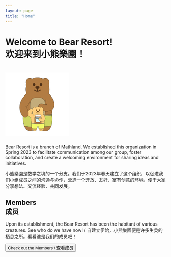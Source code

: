 ```yaml
---
layout: page
title: "Home"
---
```


# Welcome to Bear Resort! <br> 欢迎来到小熊樂園！

# <img src="/logos/home.gif" height="200"><br>

Bear Resort is a branch of Mathland. We established this organization in Spring 2023 to facilitate communication among our group, foster collaboration, and create a welcoming environment for sharing ideas and initiatives.

小熊樂園是数学之境的一个分支。我们于2023年春天建立了这个组织，以促进我们小组成员之间的沟通与协作，营造一个开放、友好、富有创意的环境，便于大家分享想法、交流经验、共同发展。

## Members <br> 成员

Upon its establishment, the Bear Resort has been the habitant of various creatures. See who do we have now! / 自建立伊始，小熊樂園便是许多生灵的栖息之所。看看谁是我们的成员吧！

<button onclick="location.href='/chars/chars.html'">Check out the Members / 查看成员</button>